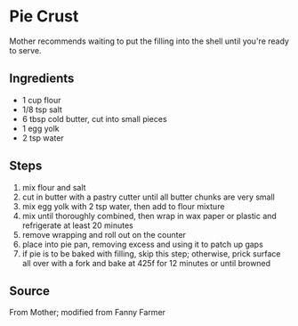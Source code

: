 # Pie Crust

Mother recommends waiting to put the filling into the shell until you're ready to serve.

## Ingredients
- 1 cup flour
- 1/8 tsp salt
- 6 tbsp cold butter, cut into small pieces
- 1 egg yolk
- 2 tsp water

## Steps
1. mix flour and salt
2. cut in butter with a pastry cutter until all butter chunks are very small
3. mix egg yolk with 2 tsp water, then add to flour mixture
4. mix until thoroughly combined, then wrap in wax paper or plastic and refrigerate at least 20 minutes
5. remove wrapping and roll out on the counter
6. place into pie pan, removing excess and using it to patch up gaps
7. if pie is to be baked with filling, skip this step; otherwise, prick surface all over with a fork and bake at 425f for 12 minutes or until browned

## Source
From Mother; modified from Fanny Farmer

